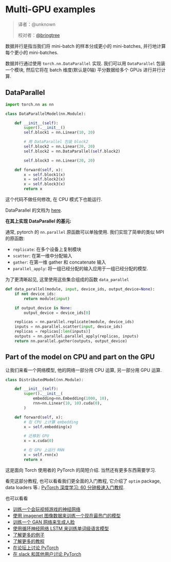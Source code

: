 # Multi-GPU examples

> 译者：@unknown
> 
> 校对者：[@bringtree](https://github.com/bringtree)

数据并行是指当我们将 mini-batch 的样本分成更小的 mini-batches, 并行地计算每个更小的 mini-batches.

数据并行通过使用 `torch.nn.DataParallel` 实现. 我们可以用 `DataParallel` 包装一个模块, 然后它将在 batch 维度(默认是0轴) 平分数据给多个 GPUs 进行并行计算.

## DataParallel

```py
import torch.nn as nn

class DataParallelModel(nn.Module):

    def __init__(self):
        super().__init__()
        self.block1 = nn.Linear(10, 20)

        # 用 DataParallel 包装 block2
        self.block2 = nn.Linear(20, 20)
        self.block2 = nn.DataParallel(self.block2)

        self.block3 = nn.Linear(20, 20)

    def forward(self, x):
        x = self.block1(x)
        x = self.block2(x)
        x = self.block3(x)
        return x

```

这个代码不做任何修改, 在 CPU 模式下也能运行.

DataParallel 的文档为 [here](https://pytorch.org/docs/nn.html#torch.nn.DataParallel).

**在其上实现 DataParallel 的基元:**

通常, pytorch 的 `nn.parallel` 原函数可以单独使用. 我们实现了简单的类似 MPI 的原函数:

*   `replicate`: 在多个设备上复制模块
*   `scatter`: 在第一维中分配输入
*   `gather`: 在第一维 gather 和 concatenate 输入
*   `parallel_apply`: 将一组已经分配的输入应用于一组已经分配的模型.

为了更清晰起见, 这里使用这些集合组成的函数 `data_parallel`

```py
def data_parallel(module, input, device_ids, output_device=None):
    if not device_ids:
        return module(input)

    if output_device is None:
        output_device = device_ids[0]

    replicas = nn.parallel.replicate(module, device_ids)
    inputs = nn.parallel.scatter(input, device_ids)
    replicas = replicas[:len(inputs)]
    outputs = nn.parallel.parallel_apply(replicas, inputs)
    return nn.parallel.gather(outputs, output_device)

```

## Part of the model on CPU and part on the GPU

让我们来看一个网络模型, 他的网络一部分用 CPU 运算, 另一部分用 GPU 运算.

```py
class DistributedModel(nn.Module):

    def __init__(self):
        super().__init__(
            embedding=nn.Embedding(1000, 10),
            rnn=nn.Linear(10, 10).cuda(0),
        )

    def forward(self, x):
        # 在 CPU 上计算 embedding
        x = self.embedding(x)

        # 迁移到 GPU
        x = x.cuda(0)

        # 在 GPU 上运行 RNN
        x = self.rnn(x)
        return x

```

这是面向 Torch 使用者的 PyTorch 的简短介绍. 当然还有更多东西需要学习.

看完这部分教程, 也可以看看我们更全面的入门教程, 它介绍了 `optim` package, data loaders 等.: [PyTorch 深度学习: 60 分钟极速入门教程](../deep_learning_60min_blitz.html).

也可以看看

*   [训练一个会玩视频游戏的神经网络](../../intermediate/reinforcement_q_learning.html)
*   [使用 imagenet 图像数据来训练一个现在最热门的模型](https://github.com/pytorch/examples/tree/master/imagenet)
*   [训练一个 GAN 网络来生成人脸](https://github.com/pytorch/examples/tree/master/dcgan)
*   [使用循环神经网络 LSTM 来训练单词级语言模型](https://github.com/pytorch/examples/tree/master/word_language_model)
*   [了解更多的例子](https://github.com/pytorch/examples)
*   [了解更多的教程](/tutorials)
*   [在论坛上讨论 PyTorch](https://discuss.pytorch.org/)
*   [在 slack 和其他用户讨论 PyTorch](http://pytorch.slack.com/messages/beginner/)
